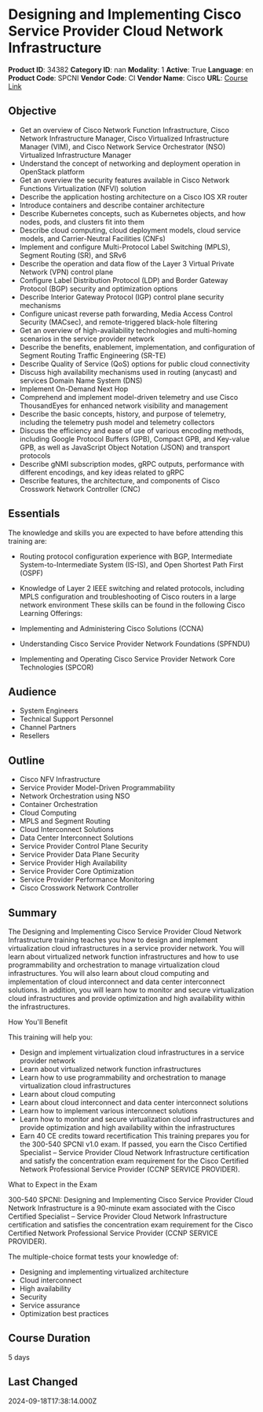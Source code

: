 # Designing and Implementing Cisco Service Provider Cloud Network Infrastructure

**Product ID**: 34382
**Category ID**: nan
**Modality**: 1
**Active**: True
**Language**: en
**Product Code**: SPCNI
**Vendor Code**: CI
**Vendor Name**: Cisco
**URL**: [Course Link](https://www.fastlaneus.com/course/cisco-spcni)

## Objective
- Get an overview of Cisco Network Function Infrastructure, Cisco Network Infrastructure Manager, Cisco Virtualized Infrastructure Manager (VIM), and Cisco Network Service Orchestrator (NSO) Virtualized Infrastructure Manager
- Understand the concept of networking and deployment operation in OpenStack platform
- Get an overview the security features available in Cisco Network Functions Virtualization (NFVI) solution
- Describe the application hosting architecture on a Cisco IOS XR router
- Introduce containers and describe container architecture
- Describe Kubernetes concepts, such as Kubernetes objects, and how nodes, pods, and clusters fit into them
- Describe cloud computing, cloud deployment models, cloud service models, and Carrier-Neutral Facilities (CNFs)
- Implement and configure Multi-Protocol Label Switching (MPLS), Segment Routing (SR), and SRv6
- Describe the operation and data flow of the Layer 3 Virtual Private Network (VPN) control plane
- Configure Label Distribution Protocol (LDP) and Border Gateway Protocol (BGP) security and optimization options
- Describe Interior Gateway Protocol (IGP) control plane security mechanisms
- Configure unicast reverse path forwarding, Media Access Control Security (MACsec), and remote-triggered black-hole filtering
- Get an overview of high-availability technologies and multi-homing scenarios in the service provider network
- Describe the benefits, enablement, implementation, and configuration of Segment Routing Traffic Engineering (SR-TE)
- Describe Quality of Service (QoS) options for public cloud connectivity
- Discuss high availability mechanisms used in routing (anycast) and services Domain Name System (DNS)
- Implement On-Demand Next Hop
- Comprehend and implement model-driven telemetry and use Cisco ThousandEyes for enhanced network visibility and management
- Describe the basic concepts, history, and purpose of telemetry, including the telemetry push model and telemetry collectors
- Discuss the efficiency and ease of use of various encoding methods, including Google Protocol Buffers (GPB), Compact GPB, and Key-value GPB, as well as JavaScript Object Notation (JSON) and transport protocols
- Describe gNMI subscription modes, gRPC outputs, performance with different encodings, and key ideas related to gRPC
- Describe features, the architecture, and components of Cisco Crosswork Network Controller (CNC)

## Essentials
The knowledge and skills you are expected to have before attending this training are: 


- Routing protocol configuration experience with BGP, Intermediate System-to-Intermediate System (IS-IS), and Open Shortest Path First (OSPF)
- Knowledge of Layer 2 IEEE switching and related protocols, including MPLS configuration and troubleshooting of Cisco routers in a large network environment
These skills can be found in the following Cisco Learning Offerings:  


- Implementing and Administering Cisco Solutions (CCNA)
- Understanding Cisco Service Provider Network Foundations (SPFNDU)
- Implementing and Operating Cisco Service Provider Network Core Technologies (SPCOR)

## Audience
- System Engineers
- Technical Support Personnel
- Channel Partners
- Resellers

## Outline
- Cisco NFV Infrastructure
- Service Provider Model-Driven Programmability
- Network Orchestration using NSO
- Container Orchestration
- Cloud Computing
- MPLS and Segment Routing
- Cloud Interconnect Solutions
- Data Center Interconnect Solutions
- Service Provider Control Plane Security
- Service Provider Data Plane Security
- Service Provider High Availability
- Service Provider Core Optimization
- Service Provider Performance Monitoring
- Cisco Crosswork Network Controller

## Summary
The Designing and Implementing Cisco Service Provider Cloud Network Infrastructure training teaches you how to design and implement virtualization cloud infrastructures in a service provider network. You will learn about virtualized network function infrastructures and how to use programmability and orchestration to manage virtualization cloud infrastructures. You will also learn about cloud computing and implementation of cloud interconnect and data center interconnect solutions. In addition, you will learn how to monitor and secure virtualization cloud infrastructures and provide optimization and high availability within the infrastructures. 

How You'll Benefit


This training will help you: 


- Design and implement virtualization cloud infrastructures in a service provider network
- Learn about virtualized network function infrastructures
- Learn how to use programmability and orchestration to manage virtualization cloud infrastructures
- Learn about cloud computing
- Learn about cloud interconnect and data center interconnect solutions
- Learn how to implement various interconnect solutions
- Learn how to monitor and secure virtualization cloud infrastructures and provide optimization and high availability within the infrastructures
- Earn 40 CE credits toward recertification
This training prepares you for the 300-540 SPCNI v1.0 exam. If passed, you earn the Cisco Certified Specialist – Service Provider Cloud Network Infrastructure certification and satisfy the concentration exam requirement for the Cisco Certified Network Professional Service Provider (CCNP SERVICE PROVIDER).  

What to Expect in the Exam


300-540 SPCNI: Designing and Implementing Cisco Service Provider Cloud Network Infrastructure is a 90-minute exam associated with the Cisco Certified Specialist – Service Provider Cloud Network Infrastructure certification and satisfies the concentration exam requirement for the Cisco Certified Network Professional Service Provider (CCNP SERVICE PROVIDER). 

The multiple-choice format tests your knowledge of: 



- Designing and implementing virtualized architecture
- Cloud interconnect
- High availability
- Security
- Service assurance
- Optimization best practices

## Course Duration
5 days

## Last Changed
2024-09-18T17:38:14.000Z
